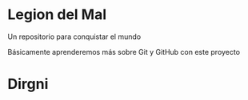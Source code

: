 # Legion del Mal
Un repositorio para conquistar el mundo

Básicamente aprenderemos más sobre Git y GitHub con este proyecto


# Dirgni
